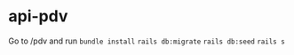 # api-pdv

Go to /pdv and run ```bundle install``` ```rails db:migrate``` ```rails db:seed``` ```rails s```